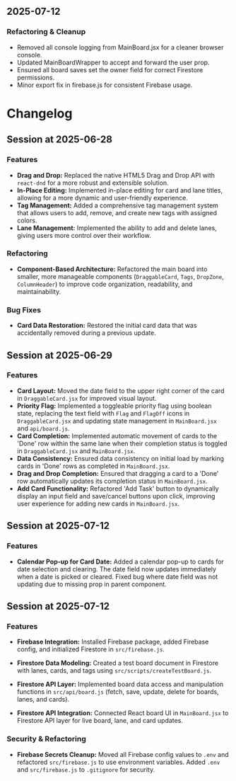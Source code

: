 ## 2025-07-12

### Refactoring & Cleanup
- Removed all console logging from MainBoard.jsx for a cleaner browser console.
- Updated MainBoardWrapper to accept and forward the user prop.
- Ensured all board saves set the owner field for correct Firestore permissions.
- Minor export fix in firebase.js for consistent Firebase usage.
# Changelog

## Session at 2025-06-28

### Features

*   **Drag and Drop:** Replaced the native HTML5 Drag and Drop API with `react-dnd` for a more robust and extensible solution.
*   **In-Place Editing:** Implemented in-place editing for card and lane titles, allowing for a more dynamic and user-friendly experience.
*   **Tag Management:** Added a comprehensive tag management system that allows users to add, remove, and create new tags with assigned colors.
*   **Lane Management:** Implemented the ability to add and delete lanes, giving users more control over their workflow.

### Refactoring

*   **Component-Based Architecture:** Refactored the main board into smaller, more manageable components (`DraggableCard`, `Tags`, `DropZone`, `ColumnHeader`) to improve code organization, readability, and maintainability.

### Bug Fixes

*   **Card Data Restoration:** Restored the initial card data that was accidentally removed during a previous update.

## Session at 2025-06-29

### Features

*   **Card Layout:** Moved the date field to the upper right corner of the card in `DraggableCard.jsx` for improved visual layout.
*   **Priority Flag:** Implemented a toggleable priority flag using boolean state, replacing the text field with `Flag` and `FlagOff` icons in `DraggableCard.jsx` and updating state management in `MainBoard.jsx` and `api/board.js`.
*   **Card Completion:** Implemented automatic movement of cards to the 'Done' row within the same lane when their completion status is toggled in `DraggableCard.jsx` and `MainBoard.jsx`.
*   **Data Consistency:** Ensured data consistency on initial load by marking cards in 'Done' rows as completed in `MainBoard.jsx`.
*   **Drag and Drop Completion:** Ensured that dragging a card to a 'Done' row automatically updates its completion status in `MainBoard.jsx`.
*   **Add Card Functionality:** Refactored 'Add Task' button to dynamically display an input field and save/cancel buttons upon click, improving user experience for adding new cards in `MainBoard.jsx`.


## Session at 2025-07-12

### Features

*   **Calendar Pop-up for Card Date:** Added a calendar pop-up to cards for date selection and clearing. The date field now updates immediately when a date is picked or cleared. Fixed bug where date field was not updating due to missing prop in parent component.


## Session at 2025-07-12

### Features

*   **Firebase Integration:** Installed Firebase package, added Firebase config, and initialized Firestore in `src/firebase.js`.
*   **Firestore Data Modeling:** Created a test board document in Firestore with lanes, cards, and tags using `src/scripts/createTestBoard.js`.

*   **Firestore API Layer:** Implemented board data access and manipulation functions in `src/api/board.js` (fetch, save, update, delete for boards, lanes, and cards).

*   **Firestore API Integration:** Connected React board UI in `MainBoard.jsx` to Firestore API layer for live board, lane, and card updates.

### Security & Refactoring

*   **Firebase Secrets Cleanup:** Moved all Firebase config values to `.env` and refactored `src/firebase.js` to use environment variables. Added `.env` and `src/firebase.js` to `.gitignore` for security.